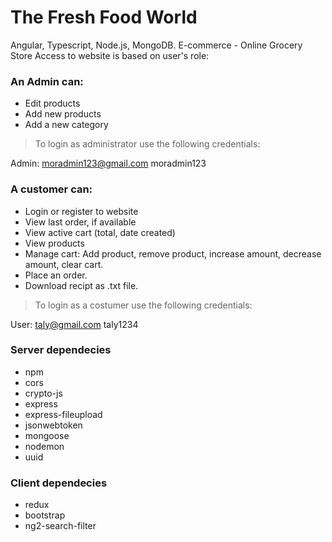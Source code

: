 # The Fresh Food World
Angular, Typescript, Node.js, MongoDB.
E-commerce - Online Grocery Store
Access to website is based on user's role: 

### An Admin can:
- Edit products
- Add new products
- Add a new category
> To login as administrator use the following credentials:

  Admin: 
	moradmin123@gmail.com
	moradmin123
	
### A customer can:
- Login or register to website
- View last order, if available
- View active cart (total, date created)
- View products
- Manage cart: Add product, remove product, increase amount, decrease amount, clear cart.
- Place an order.
- Download recipt as .txt file.

> To login as a costumer use the following credentials:

  User: 
	 taly@gmail.com 
	 taly1234

### Server dependecies
- npm 
- cors
- crypto-js
- express
- express-fileupload
- jsonwebtoken
- mongoose
- nodemon 
- uuid

### Client dependecies
- redux
- bootstrap
- ng2-search-filter




